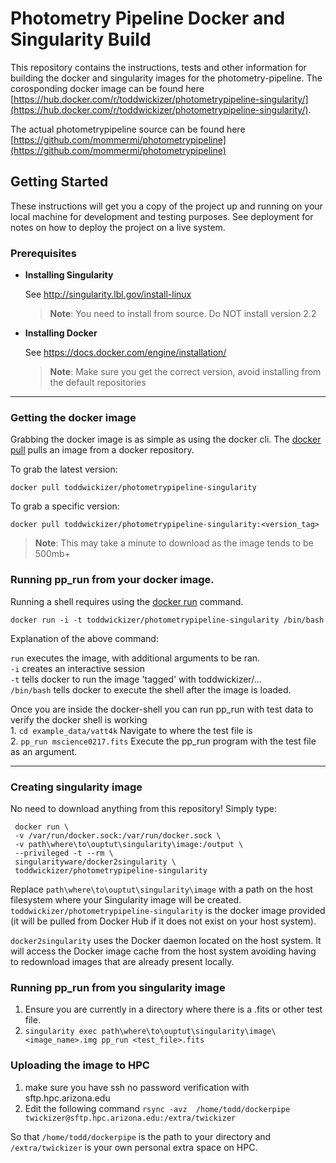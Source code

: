 # Photometry Pipeline Docker and Singularity Build

This repository contains the instructions, tests and other information for building the docker and singularity images for the photometry-pipeline. The corosponding docker image can be found here [https://hub.docker.com/r/toddwickizer/photometrypipeline-singularity/](https://hub.docker.com/r/toddwickizer/photometrypipeline-singularity/).

The actual photometrypipeline source can be found here [https://github.com/mommermi/photometrypipeline](https://github.com/mommermi/photometrypipeline)


## Getting Started

These instructions will get you a copy of the project up and running on your local machine for development and testing purposes. See deployment for notes on how to deploy the project on a live system.

### Prerequisites

* __Installing Singularity__

  See http://singularity.lbl.gov/install-linux
  > __Note__: You need to install from source. Do NOT install version 2.2

* __Installing Docker__  

  See https://docs.docker.com/engine/installation/
  > __Note__: Make sure you get the correct version, avoid installing from the default repositories
  
---------------------------------------------------------------------------------------------------------------------------- 
 
### Getting the docker image

  Grabbing the docker image is as simple as using the docker cli. The [docker pull](https://docs.docker.com/engine/reference/commandline/pull/) pulls an image from a docker repository.

  To grab the latest version:

  `docker pull toddwickizer/photometrypipeline-singularity`

  To grab a specific version:

  `docker pull toddwickizer/photometrypipeline-singularity:<version_tag>`

  > __Note__: This may take a minute to download as the image tends to be 500mb+


### Running pp_run from your docker image.

  Running a shell requires using the [docker run](https://docs.docker.com/engine/reference/run/) command.

  `docker run -i -t toddwickizer/photometrypipeline-singularity /bin/bash`

  Explanation of the above command:

  `run` executes the image, with additional arguments to be ran.  
  `-i` creates an interactive session  
  `-t` tells docker to run the image 'tagged' with toddwickizer/...  
  `/bin/bash` tells docker to execute the shell after the image is loaded.  

  Once you are inside the docker-shell you can run pp_run with test data to verify the docker shell is working  
    1. `cd example_data/vatt4k` Navigate to where the test file is  
    2. `pp_run mscience0217.fits` Execute the pp_run program with the test file as an argument.  

---------------------------------------------------------------------------------------------------------------------------

### Creating singularity image 

No need to download anything from this repository! Simply type:

     docker run \        
     -v /var/run/docker.sock:/var/run/docker.sock \
     -v path\where\to\ouptut\singularity\image:/output \
     --privileged -t --rm \
     singularityware/docker2singularity \            
     toddwickizer/photometrypipeline-singularity

Replace `path\where\to\ouptut\singularity\image` with a path on the host filesystem where your Singularity image will be created. `toddwickizer/photometrypipeline-singularity` is the docker image provided (it will be pulled from Docker Hub if it does not exist on your host system).

`docker2singularity` uses the Docker daemon located on the host system. It will access the Docker image cache from the host system avoiding having to redownload images that are already present locally.


### Running pp_run from you singularity image

1. Ensure you are currently in a directory where there is a .fits or other test file.
2. `singularity exec path\where\to\ouptut\singularity\image\<image_name>.img pp_run <test_file>.fits`


### Uploading the image to HPC 
1. make sure you have ssh no password verification with sftp.hpc.arizona.edu
2. Edit the following command `rsync -avz  /home/todd/dockerpipe twickizer@sftp.hpc.arizona.edu:/extra/twickizer`

So that `/home/todd/dockerpipe` is the path to your directory and `/extra/twickizer` is your own personal extra space on HPC.

